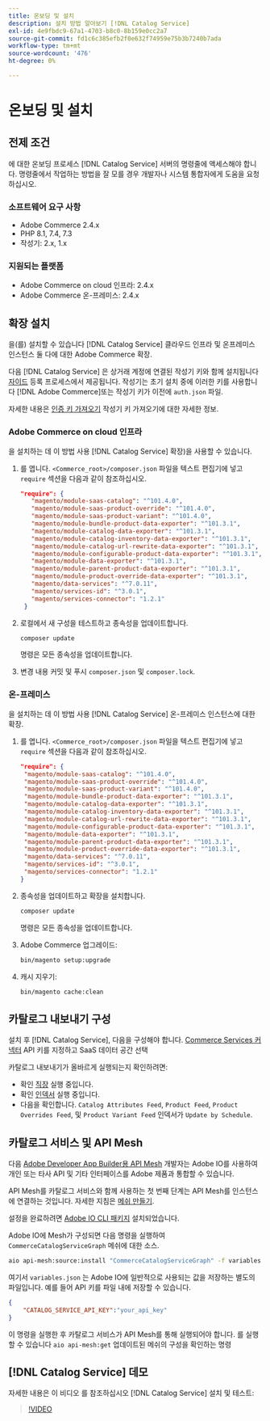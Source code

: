 ```yaml
---
title: 온보딩 및 설치
description: 설치 방법 알아보기 [!DNL Catalog Service]
exl-id: 4e9fbdc9-67a1-4703-b8c0-8b159e0cc2a7
source-git-commit: fd1c6c385efb2f0e632f74959e75b3b7240b7ada
workflow-type: tm+mt
source-wordcount: '476'
ht-degree: 0%

---
```


# 온보딩 및 설치

## 전제 조건

에 대한 온보딩 프로세스 [!DNL Catalog Service] 서버의 명령줄에 액세스해야 합니다. 명령줄에서 작업하는 방법을 잘 모를 경우 개발자나 시스템 통합자에게 도움을 요청하십시오.

### 소프트웨어 요구 사항

- Adobe Commerce 2.4.x
- PHP 8.1, 7.4, 7.3
- 작성기: 2.x, 1.x

### 지원되는 플랫폼

- Adobe Commerce on cloud 인프라: 2.4.x
- Adobe Commerce 온-프레미스: 2.4.x

## 확장 설치

을(를) 설치할 수 있습니다 [!DNL Catalog Service] 클라우드 인프라 및 온프레미스 인스턴스 둘 다에 대한 Adobe Commerce 확장.

다음 [!DNL Catalog Service] 은 상거래 계정에 연결된 작성기 키와 함께 설치됩니다 [자이드](https://developer.adobe.com/commerce/marketplace/guides/sellers/profile-personal/#field-descriptions) 등록 프로세스에서 제공됩니다. 작성기는 초기 설치 중에 이러한 키를 사용합니다 [!DNL Adobe Commerce]또는 작성기 키가 이전에 `auth.json` 파일.

자세한 내용은 [인증 키 가져오기](https://devdocs.magento.com/guides/v2.4/install-gde/prereq/connect-auth.html) 작성기 키 가져오기에 대한 자세한 정보.

### Adobe Commerce on cloud 인프라

을 설치하는 데 이 방법 사용 [!DNL Catalog Service] 확장)을 사용할 수 있습니다.

1. 를 엽니다. `<Commerce_root>/composer.json` 파일을 텍스트 편집기에 넣고 `require` 섹션을 다음과 같이 참조하십시오.

   ```json
   "require": {
      "magento/module-saas-catalog": "^101.4.0",
      "magento/module-saas-product-override": "^101.4.0",
      "magento/module-saas-product-variant": "^101.4.0",
      "magento/module-bundle-product-data-exporter": "^101.3.1",
      "magento/module-catalog-data-exporter": "^101.3.1",
      "magento/module-catalog-inventory-data-exporter": "^101.3.1",
      "magento/module-catalog-url-rewrite-data-exporter": "^101.3.1",
      "magento/module-configurable-product-data-exporter": "^101.3.1",
      "magento/module-data-exporter": "^101.3.1",
      "magento/module-parent-product-data-exporter": "^101.3.1",
      "magento/module-product-override-data-exporter": "^101.3.1",
      "magento/data-services": "^7.0.11",
      "magento/services-id": "^3.0.1",
      "magento/services-connector": "1.2.1"
    }
   ```

1. 로컬에서 새 구성을 테스트하고 종속성을 업데이트합니다.

   ```bash
   composer update
   ```

   명령은 모든 종속성을 업데이트합니다.

1. 변경 내용 커밋 및 푸시 `composer.json` 및 `composer.lock`.

### 온-프레미스

을 설치하는 데 이 방법 사용 [!DNL Catalog Service] 온-프레미스 인스턴스에 대한 확장.

1. 를 엽니다. `<Commerce_root>/composer.json` 파일을 텍스트 편집기에 넣고 `require` 섹션을 다음과 같이 참조하십시오.

   ```json
   "require": {
    "magento/module-saas-catalog": "^101.4.0",
    "magento/module-saas-product-override": "^101.4.0",
    "magento/module-saas-product-variant": "^101.4.0",
    "magento/module-bundle-product-data-exporter": "^101.3.1",
    "magento/module-catalog-data-exporter": "^101.3.1",
    "magento/module-catalog-inventory-data-exporter": "^101.3.1",
    "magento/module-catalog-url-rewrite-data-exporter": "^101.3.1",
    "magento/module-configurable-product-data-exporter": "^101.3.1",
    "magento/module-data-exporter": "^101.3.1",
    "magento/module-parent-product-data-exporter": "^101.3.1",
    "magento/module-product-override-data-exporter": "^101.3.1",
    "magento/data-services": "^7.0.11",
    "magento/services-id": "^3.0.1",
    "magento/services-connector": "1.2.1"
   }
   ```

1. 종속성을 업데이트하고 확장을 설치합니다.

   ```bash
   composer update
   ```

   명령은 모든 종속성을 업데이트합니다.

1. Adobe Commerce 업그레이드:

   ```bash
   bin/magento setup:upgrade
   ```

1. 캐시 지우기:

   ```bash
   bin/magento cache:clean
   ```

## 카탈로그 내보내기 구성

설치 후 [!DNL Catalog Service], 다음을 구성해야 합니다. [Commerce Services 커넥터](../landing/saas.md) API 키를 지정하고 SaaS 데이터 공간 선택

카탈로그 내보내기가 올바르게 실행되는지 확인하려면:

- 확인 [직장](https://experienceleague.adobe.com/docs/commerce-operations/configuration-guide/cli/configure-cron-jobs.html) 실행 중입니다.
- 확인 [인덱서](https://experienceleague.adobe.com/docs/commerce-operations/configuration-guide/cli/manage-indexers.html) 실행 중입니다.
- 다음을 확인합니다. `Catalog Attributes Feed`, `Product Feed`, `Product Overrides Feed`, 및 `Product Variant Feed` 인덱서가 `Update by Schedule`.

## 카탈로그 서비스 및 API Mesh

다음 [Adobe Developer App Builder용 API Mesh](https://developer.adobe.com/graphql-mesh-gateway/gateway/overview/) 개발자는 Adobe IO를 사용하여 개인 또는 타사 API 및 기타 인터페이스를 Adobe 제품과 통합할 수 있습니다.

API Mesh를 카탈로그 서비스와 함께 사용하는 첫 번째 단계는 API Mesh를 인스턴스에 연결하는 것입니다. 자세한 지침은 [메쉬 만들기](https://developer.adobe.com/graphql-mesh-gateway/gateway/create-mesh/).

설정을 완료하려면 [Adobe IO CLI 패키지](https://developer.adobe.com/runtime/docs/guides/tools/cli_install/) 설치되었습니다.

Adobe IO에 Mesh가 구성되면 다음 명령을 실행하여 `CommerceCatalogServiceGraph` 메쉬에 대한 소스.

```bash
aio api-mesh:source:install "CommerceCatalogServiceGraph" -f variables.json
```

여기서 `variables.json` 는 Adobe IO에 일반적으로 사용되는 값을 저장하는 별도의 파일입니다.
예를 들어 API 키를 파일 내에 저장할 수 있습니다.

```json
{
    "CATALOG_SERVICE_API_KEY":"your_api_key"
}
```

이 명령을 실행한 후 카탈로그 서비스가 API Mesh를 통해 실행되어야 합니다. 를 실행할 수 있습니다 `aio api-mesh:get` 업데이트된 메쉬의 구성을 확인하는 명령

## [!DNL Catalog Service] 데모

자세한 내용은 이 비디오 를 참조하십시오 [!DNL Catalog Service] 설치 및 테스트:

>[!VIDEO](https://video.tv.adobe.com/v/3409390?quality=12&learn=on)
